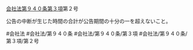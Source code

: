 [会社法第９４０条第３項](会社法＿＿＿＿第９４０条第３項)第２号

公告の中断が生じた時間の合計が公告期間の十分の一を超えないこと。


#会社法
#会社法/第９４０条
#会社法/第９４０条/第３項
#会社法/第９４０条/第３項/第２号
